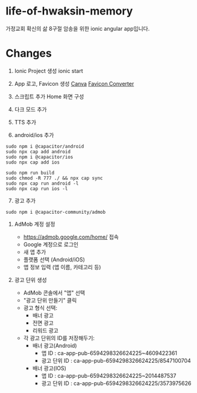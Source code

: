 # life-of-hwaksin-memory

가정교회 확신의 삶 8구절 암송을 위한 ionic angular app입니다.

# Changes

1. Ionic Project 생성
   ionic start

2. App 로고, Favicon 생성
   [Canva](https://www.canva.com/design)
   [Favicon Converter](https://favicon.io/favicon-converter/)

3. 스크립트 추가 Home 화면 구성

4. 다크 모드 추가

5. TTS 추가

6. android/ios 추가

```
sudo npm i @capacitor/android
sudo npx cap add android
sudo npm i @capacitor/ios
sudo npx cap add ios

sudo npm run build
sudo chmod -R 777 ./ && npx cap sync
sudo npx cap run android -l
sudo npx cap run ios -l
```

7. 광고 추가

```
sudo npm i @capacitor-community/admob
```

1. AdMob 계정 설정

   - https://admob.google.com/home/ 접속
   - Google 계정으로 로그인
   - 새 앱 추가
   - 플랫폼 선택 (Android/iOS)
   - 앱 정보 입력 (앱 이름, 카테고리 등)

2. 광고 단위 생성
   - AdMob 콘솔에서 "앱" 선택
   - "광고 단위 만들기" 클릭
   - 광고 형식 선택:
     - 배너 광고
     - 전면 광고
     - 리워드 광고
   - 각 광고 단위의 ID를 저장해두기:
     - 배너 광고(Android)
       - 앱 ID : ca-app-pub-6594298326624225~4609422361
       - 광고 단위 ID : ca-app-pub-6594298326624225/8547100704
     - 배너 광고(IOS)
       - 앱 ID : ca-app-pub-6594298326624225~2014487537
       - 광고 단위 ID : ca-app-pub-6594298326624225/3573975626
